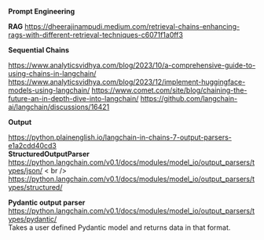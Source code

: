**Prompt Engineering**


**RAG**
https://dheerajinampudi.medium.com/retrieval-chains-enhancing-rags-with-different-retrieval-techniques-c6071f1a0ff3

**Sequential Chains**

https://www.analyticsvidhya.com/blog/2023/10/a-comprehensive-guide-to-using-chains-in-langchain/
https://www.analyticsvidhya.com/blog/2023/12/implement-huggingface-models-using-langchain/
https://www.comet.com/site/blog/chaining-the-future-an-in-depth-dive-into-langchain/
https://github.com/langchain-ai/langchain/discussions/16421



**Output**

https://python.plainenglish.io/langchain-in-chains-7-output-parsers-e1a2cdd40cd3 <br />
**StructuredOutputParser** <br />
https://python.langchain.com/v0.1/docs/modules/model_io/output_parsers/types/json/  < br />
https://python.langchain.com/v0.1/docs/modules/model_io/output_parsers/types/structured/

**Pydantic output parser** <br />
https://python.langchain.com/v0.1/docs/modules/model_io/output_parsers/types/pydantic/  <br />
Takes a user defined Pydantic model and returns data in that format.
